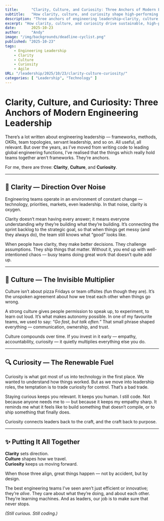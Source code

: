 ```yaml
---
title:      "Clarity, Culture, and Curiosity: Three Anchors of Modern Engineering Leadership"
subtitle:   "How clarity, culture, and curiosity shape high-performing engineering teams"
description: "Three anchors of engineering leadership—clarity, culture, and curiosity—and how they drive sustainable, high-performing teams."
excerpt: "How clarity, culture, and curiosity drive sustainable, high-performing engineering teams."
date:       2025-10-23
author:     "Andy"
image: "/img/backgrounds/deadline-cyclist.png"
published: "2025-10-23"
tags:
    - Engineering Leadership
    - Clarity
    - Culture
    - Curiosity
    - Agile
URL: "/leadership/2025/10/23/clarity-culture-curiosity/"
categories: [ "Leadership", "Technology" ]
---
```


# Clarity, Culture, and Curiosity: Three Anchors of Modern Engineering Leadership

There’s a lot written about engineering leadership — frameworks, methods, OKRs, team topologies, servant leadership, and so on. All useful, all relevant. But over the years, as I’ve moved from writing code to leading global engineering functions, I’ve realised that the things which really hold teams together aren’t frameworks. They’re anchors.

For me, there are three: **Clarity**, **Culture**, and **Curiosity**.

---

## 🧭 Clarity — Direction Over Noise

Engineering teams operate in an environment of constant change — technology, priorities, markets, even leadership. In that noise, clarity is oxygen.

Clarity doesn’t mean having every answer; it means everyone understanding *why* they’re building what they’re building. It’s connecting the sprint backlog to the strategic goal, so that when things get messy (and they always do), the team still knows what “good” looks like.

When people have clarity, they make better decisions. They challenge assumptions. They ship things that matter. Without it, you end up with well-intentioned chaos — busy teams doing great work that doesn’t quite add up.

---

## 🤝 Culture — The Invisible Multiplier

Culture isn’t about pizza Fridays or team offsites (fun though they are). It’s the unspoken agreement about how we treat each other when things go wrong.

A strong culture gives people permission to speak up, to experiment, to learn out loud. It’s what makes autonomy possible. In one of my favourite teams, we used to say: *“Go fast, but talk often.”* That small phrase shaped everything — communication, ownership, and trust.

Culture compounds over time. If you invest in it early — empathy, accountability, curiosity — it quietly multiplies everything else you do.

---

## 🔍 Curiosity — The Renewable Fuel

Curiosity is what got most of us into technology in the first place. We wanted to understand how things worked. But as we move into leadership roles, the temptation is to trade curiosity for control. That’s a bad trade.

Staying curious keeps you relevant. It keeps you human. I still code. Not because anyone needs me to — but because it keeps my empathy sharp. It reminds me what it feels like to build something that doesn’t compile, or to ship something that finally does.

Curiosity connects leaders back to the craft, and the craft back to purpose.

---

## ✨ Putting It All Together

**Clarity** sets direction.  
**Culture** shapes how we travel.  
**Curiosity** keeps us moving forward.

When those three align, great things happen — not by accident, but by design.

The best engineering teams I’ve seen aren’t just efficient or innovative; they’re *alive*. They care about what they’re doing, and about each other. They’re learning machines. And as leaders, our job is to make sure that never stops.

*(Still curious. Still coding.)*
